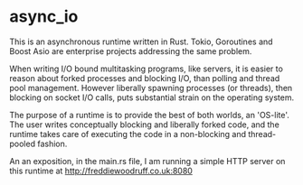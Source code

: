 # async_io

This is an asynchronous runtime written in Rust. Tokio, Goroutines and Boost Asio are enterprise projects addressing the same problem.

When writing I/O bound multitasking programs, like servers, it is easier to reason about forked processes and blocking I/O, than polling and thread pool management. However liberally spawning processes (or threads), then blocking on socket I/O calls, puts substantial strain on the operating system.

The purpose of a runtime is to provide the best of both worlds, an 'OS-lite'. The user writes conceptually blocking and liberally forked code, and the runtime takes care of executing the code in a non-blocking and thread-pooled fashion.

An an exposition, in the main.rs file, I am running a simple HTTP server on this runtime at http://freddiewoodruff.co.uk:8080
